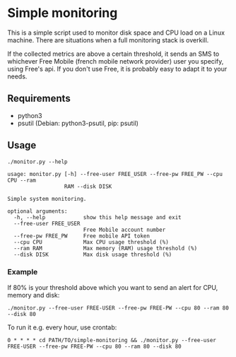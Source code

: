 # Simple monitoring

This is a simple script used to monitor disk space and CPU load on a
Linux machine. There are situations when a full monitoring stack is
overkill.

If the collected metrics are above a certain threshold, it sends an
SMS to whichever Free Mobile (french mobile network provider) user you
specify, using Free's api. If you don't use Free, it is probably easy
to adapt it to your needs.

## Requirements

* python3
* psutil (Debian: python3-psutil, pip: psutil)

## Usage

```
./monitor.py --help

usage: monitor.py [-h] --free-user FREE_USER --free-pw FREE_PW --cpu CPU --ram
                  RAM --disk DISK

Simple system monitoring.

optional arguments:
  -h, --help            show this help message and exit
  --free-user FREE_USER
                        Free Mobile account number
  --free-pw FREE_PW     Free mobile API token
  --cpu CPU             Max CPU usage threshold (%)
  --ram RAM             Max memory (RAM) usage threshold (%)
  --disk DISK           Max disk usage threshold (%)
```

### Example

If 80% is your threshold above which you want to send an alert for
CPU, memory and disk:

```
./monitor.py --free-user FREE-USER --free-pw FREE-PW --cpu 80 --ram 80 --disk 80
```

To run it e.g. every hour, use crontab:

```
0 * * * * cd PATH/TO/simple-monitoring && ./monitor.py --free-user FREE-USER --free-pw FREE-PW --cpu 80 --ram 80 --disk 80
```
